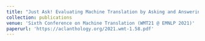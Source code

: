 ```yaml
---
title: "Just Ask! Evaluating Machine Translation by Asking and Answering Questions"
collection: publications
venue: 'Sixth Conference on Machine Translation (WMT21 @ EMNLP 2021)'
paperurl: 'https://aclanthology.org/2021.wmt-1.58.pdf'
---
```

